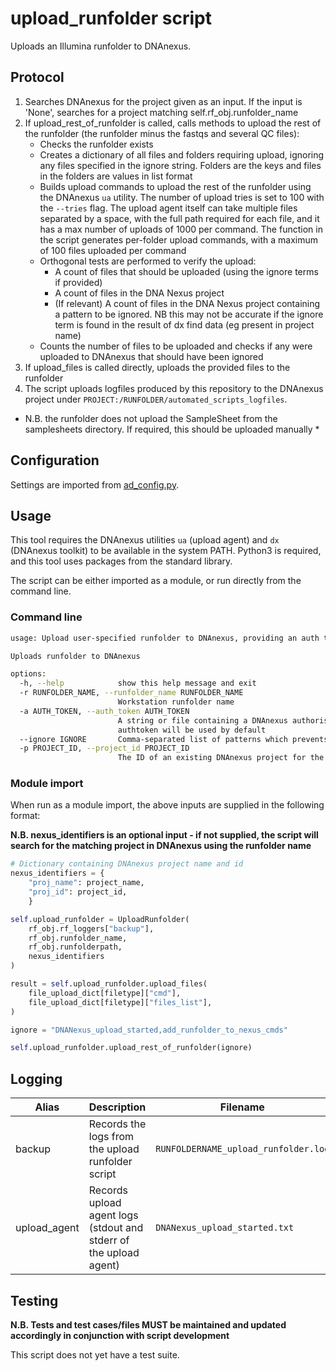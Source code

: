 
# upload_runfolder script

Uploads an Illumina runfolder to DNAnexus.

## Protocol

1. Searches DNAnexus for the project given as an input. If the input is 'None', searches for a project matching self.rf_obj.runfolder_name
2. If upload_rest_of_runfolder is called, calls methods to upload the rest of the runfolder (the runfolder minus the fastqs and several QC files):
    * Checks the runfolder exists
    * Creates a dictionary of all files and folders requiring upload, ignoring any files specified in the ignore string. Folders are the keys and files in the folders are values in list format
    * Builds upload commands to upload the rest of the runfolder using the DNAnexus `ua` utility. The number of upload tries is set to 100 with the `--tries` flag. The upload agent itself can take multiple files separated by a space, with the full path required for each file, and it has a max number of uploads of 1000 per command. The function in the script generates per-folder upload commands, with a maximum of 100 files uploaded per command
    * Orthogonal tests are performed to verify the upload:
        - A count of files that should be uploaded (using the ignore terms if provided)
        - A count of files in the DNA Nexus project
        - (If relevant) A count of files in the DNA Nexus project containing a pattern to be ignored. NB this may not be accurate if the ignore term is found in the result of dx find data (eg present in project name)
    * Counts the number of files to be uploaded and checks if any were uploaded to DNAnexus that should have been ignored
3. If upload_files is called directly, uploads the provided files to the runfolder                
4. The script uploads logfiles produced by this repository to the DNAnexus project under `PROJECT:/RUNFOLDER/automated_scripts_logfiles`.

* N.B. the runfolder does not upload the SampleSheet from the samplesheets directory. If required, this should be uploaded manually *

## Configuration

Settings are imported from [ad_config.py](../config/ad_config.py).

## Usage

This tool requires the DNAnexus utilities `ua` (upload agent) and `dx` (DNAnexus toolkit) to be available in the system PATH. Python3 is required, and this tool uses packages from the standard library.

The script can be either imported as a module, or run directly from the command line.

### Command line

```bash
usage: Upload user-specified runfolder to DNAnexus, providing an auth token, project ID to upload to, and any file patterns that should be ignored

Uploads runfolder to DNAnexus

options:
  -h, --help            show this help message and exit
  -r RUNFOLDER_NAME, --runfolder_name RUNFOLDER_NAME
                        Workstation runfolder name
  -a AUTH_TOKEN, --auth_token AUTH_TOKEN
                        A string or file containing a DNAnexus authorisation key used to access the DNAnexus project. If not specified, the config-specified
                        authtoken will be used by default
  --ignore IGNORE       Comma-separated list of patterns which prevents the file from being uploaded if any pattern is present in filename or filepath.
  -p PROJECT_ID, --project_id PROJECT_ID
                        The ID of an existing DNAnexus project for the given runfolder
```

### Module import

When run as a module import, the above inputs are supplied in the following format:

**N.B. nexus_identifiers is an optional input - if not supplied, the script will search for
the matching project in DNAnexus using the runfolder name**

```python
# Dictionary containing DNAnexus project name and id
nexus_identifiers = {
    "proj_name": project_name,
    "proj_id": project_id,
    }

self.upload_runfolder = UploadRunfolder(
    rf_obj.rf_loggers["backup"],
    rf_obj.runfolder_name,
    rf_obj.runfolderpath,
    nexus_identifiers
)

result = self.upload_runfolder.upload_files(
    file_upload_dict[filetype]["cmd"],
    file_upload_dict[filetype]["files_list"],
)

ignore = "DNANexus_upload_started,add_runfolder_to_nexus_cmds"

self.upload_runfolder.upload_rest_of_runfolder(ignore)
```

## Logging
| Alias | Description | Filename | Location |
| ------------------ | ------------------------------------------------------------------------------ | ----------------------------------------------------- | ---------------------------------------------------------------------------------- |
| backup | Records the logs from the upload runfolder script | `RUNFOLDERNAME_upload_runfolder.log` | `/usr/local/src/mokaguys/automate_demultiplexing_logfiles/upload_runfolder_script_logfiles/` |
| upload_agent | Records upload agent logs (stdout and stderr of the upload agent) | `DNANexus_upload_started.txt` | Within the runfolder |

## Testing

**N.B. Tests and test cases/files MUST be maintained and updated accordingly in conjunction with script development**

This script does not yet have a test suite.
